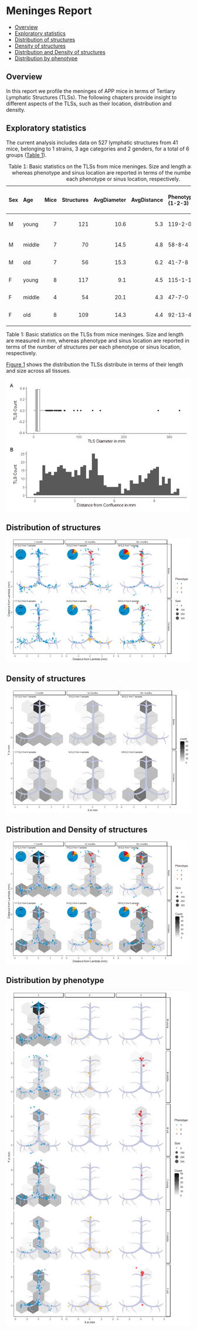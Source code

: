 # Meninges Report

-   [Overview](#overview)
-   [Exploratory statistics](#exploratory-statistics)
-   [Distribution of structures](#distribution-of-structures)
-   [Density of structures](#density-of-structures)
-   [Distribution and Density of
    structures](#distribution-and-density-of-structures)
-   [Distribution by phenotype](#distribution-by-phenotype)

## Overview

In this report we profile the meninges of APP mice in terms of Tertiary
Lymphatic Structures (TLSs). The following chapters provide insight to
different aspects of the TLSs, such as their location, distribution and
density.

## Exploratory statistics

The current analysis includes data on 527 lymphatic structures from 41
mice, belonging to 1 strains, 3 age categories and 2 genders, for a
total of 6 groups ([Table 1](#tbl-stats)).

<table>
<caption>Table 1: Basic statistics on the TLSs from mice meninges. Size
and length are measured in mm, whereas phenotype and sinus location are
reported in terms of the number of structures per each phenotype or
sinus location, respectively.</caption>
<colgroup>
<col style="width: 4%" />
<col style="width: 7%" />
<col style="width: 5%" />
<col style="width: 11%" />
<col style="width: 12%" />
<col style="width: 12%" />
<col style="width: 18%" />
<col style="width: 17%" />
<col style="width: 11%" />
</colgroup>
<thead>
<tr class="header">
<th style="text-align: left;">Sex</th>
<th style="text-align: left;">Age</th>
<th style="text-align: right;">Mice</th>
<th style="text-align: right;">Structures</th>
<th style="text-align: right;">AvgDiameter</th>
<th style="text-align: right;">AvgDistance</th>
<th style="text-align: left;">Phenotype (1-2-3)</th>
<th style="text-align: left;">Sinus (0-90-180)</th>
<th style="text-align: left;">Desc</th>
</tr>
</thead>
<tbody>
<tr class="odd">
<td style="text-align: left;">M</td>
<td style="text-align: left;">young</td>
<td style="text-align: right;">7</td>
<td style="text-align: right;">121</td>
<td style="text-align: right;">10.6</td>
<td style="text-align: right;">5.3</td>
<td style="text-align: left;">119-2-0</td>
<td style="text-align: left;">24-71-26</td>
<td style="text-align: left;">1 month</td>
</tr>
<tr class="even">
<td style="text-align: left;">M</td>
<td style="text-align: left;">middle</td>
<td style="text-align: right;">7</td>
<td style="text-align: right;">70</td>
<td style="text-align: right;">14.5</td>
<td style="text-align: right;">4.8</td>
<td style="text-align: left;">58-8-4</td>
<td style="text-align: left;">18-40-12</td>
<td style="text-align: left;">12 months</td>
</tr>
<tr class="odd">
<td style="text-align: left;">M</td>
<td style="text-align: left;">old</td>
<td style="text-align: right;">7</td>
<td style="text-align: right;">56</td>
<td style="text-align: right;">15.3</td>
<td style="text-align: right;">6.2</td>
<td style="text-align: left;">41-7-8</td>
<td style="text-align: left;">6-43-7</td>
<td style="text-align: left;">18+ months</td>
</tr>
<tr class="even">
<td style="text-align: left;">F</td>
<td style="text-align: left;">young</td>
<td style="text-align: right;">8</td>
<td style="text-align: right;">117</td>
<td style="text-align: right;">9.1</td>
<td style="text-align: right;">4.5</td>
<td style="text-align: left;">115-1-1</td>
<td style="text-align: left;">33-52-32</td>
<td style="text-align: left;">1 month</td>
</tr>
<tr class="odd">
<td style="text-align: left;">F</td>
<td style="text-align: left;">middle</td>
<td style="text-align: right;">4</td>
<td style="text-align: right;">54</td>
<td style="text-align: right;">20.1</td>
<td style="text-align: right;">4.3</td>
<td style="text-align: left;">47-7-0</td>
<td style="text-align: left;">13-35-6</td>
<td style="text-align: left;">12 months</td>
</tr>
<tr class="even">
<td style="text-align: left;">F</td>
<td style="text-align: left;">old</td>
<td style="text-align: right;">8</td>
<td style="text-align: right;">109</td>
<td style="text-align: right;">14.3</td>
<td style="text-align: right;">4.4</td>
<td style="text-align: left;">92-13-4</td>
<td style="text-align: left;">5-63-41</td>
<td style="text-align: left;">18+ months</td>
</tr>
</tbody>
</table>

Table 1: Basic statistics on the TLSs from mice meninges. Size and
length are measured in mm, whereas phenotype and sinus location are
reported in terms of the number of structures per each phenotype or
sinus location, respectively.

[Figure 1](#fig-bar) shows the distribution the TLSs distribute in terms
of their length and size across all tissues.

<img src="plots/APPfig-bar-1.png" id="fig-bar"
alt="Figure 1: Barplots of tertiary lyphatic structures distributed by (A) diameter and (B) distance from confluence in mm." />

## Distribution of structures

<img src="plots/APPfig-loc-1.png" id="fig-loc"
alt="Figure 2: Scatter plot of TLSs around meninges. Each dot represents one structure, sized by dimension, coloured by phenotype and labeled by sample. Each panel corresponds to a mice group based on sex and age category." />

## Density of structures

<img src="plots/APPfig-dist-1.png" id="fig-dist"
alt="Figure 3: 2d Binned plot of tertiary limphatic structures around meninges. Colour indicates number of structures found in each hexagonal cell. Each panel corresponds to a mice group based on sex and age category." />

## Distribution and Density of structures

<img src="plots/APPfig-loc-dens-1.png" id="fig-loc-dens"
alt="Figure 4: Density plot of TLSs around meninges. Each dot represents one structure, sized by dimension, coloured by phenotype. Colour indicates the fraction of structures found in each pixel. Each panel corresponds to a mice group based on sex and age category." />

## Distribution by phenotype

<img src="plots/APPfig-dist-pheno-1.png" id="fig-dist-pheno"
alt="Figure 5: 2d Binned plot of tertiary limphatic structures around meninges by phenotype (1, 2 or 3). Colour indicates number of structures found in each hexagonal cell. Rows correspond to a mice group based on sex and age category, whereas columns represent phenotypes." />
